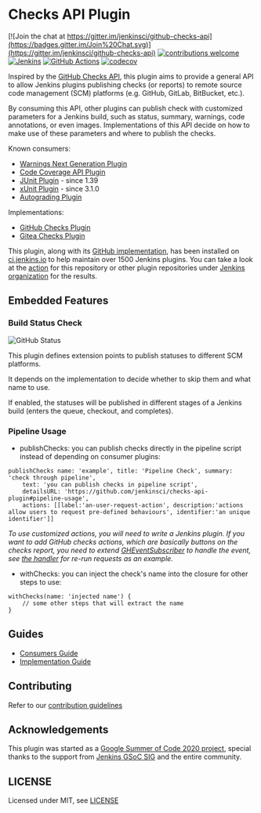 # Checks API Plugin
[![Join the chat at https://gitter.im/jenkinsci/github-checks-api](https://badges.gitter.im/Join%20Chat.svg)](https://gitter.im/jenkinsci/github-checks-api)
[![contributions welcome](https://img.shields.io/badge/contributions-welcome-brightgreen.svg?style=flat)](https://issues.jenkins-ci.org/issues/?jql=component%20%3D%20checks-api-plugin)
[![Jenkins](https://ci.jenkins.io/job/Plugins/job/checks-api-plugin/job/master/badge/icon?subject=Jenkins%20CI)](https://ci.jenkins.io/job/Plugins/job/checks-api-plugin/job/master/)
[![GitHub Actions](https://github.com/jenkinsci/checks-api-plugin/workflows/CI/badge.svg?branch=master)](https://github.com/jenkinsci/checks-api-plugin/actions)
[![codecov](https://codecov.io/gh/jenkinsci/checks-api-plugin/branch/master/graph/badge.svg)](https://codecov.io/gh/jenkinsci/checks-api-plugin)

Inspired by the [GitHub Checks API](https://docs.github.com/en/rest/reference/checks#runs), this plugin aims to provide a general API to allow Jenkins plugins publishing checks (or reports) to remote source code management (SCM) platforms (e.g. GitHub, GitLab, BitBucket, etc.).

By consuming this API, other plugins can publish check with customized parameters for a Jenkins build, such as status, summary, warnings, code annotations, or even images.
Implementations of this API decide on how to make use of these parameters and where to publish the checks.

Known consumers:
* [Warnings Next Generation Plugin](https://plugins.jenkins.io/warnings-ng)
* [Code Coverage API Plugin](https://plugins.jenkins.io/code-coverage-api)
* [JUnit Plugin](https://plugins.jenkins.io/junit/) - since 1.39
* [xUnit Plugin](https://plugins.jenkins.io/xunit) - since 3.1.0
* [Autograding Plugin](https://plugins.jenkins.io/autograding)

Implementations:
* [GitHub Checks Plugin](https://plugins.jenkins.io/github-checks)
* [Gitea Checks Plugin](https://plugins.jenkins.io/gitea-checks/)

This plugin, along with its [GitHub implementation](https://plugins.jenkins.io/github-checks), has been installed on [ci.jenkins.io](https://ci.jenkins.io/Plugins) to help maintain over 1500 Jenkins plugins. You can take a look at the [action](https://github.com/jenkinsci/checks-api-plugin/runs/1025532156) for this repository or other plugin repositories under [Jenkins organization](https://github.com/jenkinsci) for the results.

## Embedded Features

### Build Status Check

![GitHub Status](docs/images/github-status.png)

This plugin defines extension points to publish statuses to different SCM platforms.

It depends on the implementation to decide whether to skip them and what name to use.

If enabled, the statuses will be published in different stages of a Jenkins build (enters the queue, checkout, and completes).

### Pipeline Usage

- publishChecks: you can publish checks directly in the pipeline script instead of depending on consumer plugins:

```
publishChecks name: 'example', title: 'Pipeline Check', summary: 'check through pipeline',
    text: 'you can publish checks in pipeline script',
    detailsURL: 'https://github.com/jenkinsci/checks-api-plugin#pipeline-usage',
    actions: [[label:'an-user-request-action', description:'actions allow users to request pre-defined behaviours', identifier:'an unique identifier']]
```

*To use customized actions, you will need to write a Jenkins plugin.
If you want to add GitHub checks actions, which are basically buttons on the checks report,
you need to extend [GHEventSubscriber](https://github.com/jenkinsci/github-plugin/blob/master/src/main/java/org/jenkinsci/plugins/github/extension/GHEventsSubscriber.java) to handle the event,
see [the handler](https://github.com/jenkinsci/github-checks-plugin/blob/ea060be67dad522ab6c31444fc4274955ac6e918/src/main/java/io/jenkins/plugins/checks/github/CheckRunGHEventSubscriber.java) for re-run requests as an example.*

- withChecks: you can inject the check's name into the closure for other steps to use:

```
withChecks(name: 'injected name') {
    // some other steps that will extract the name
}
```

## Guides

- [Consumers Guide](docs/consumers-guide.md)
- [Implementation Guide](docs/implementation-guide.md)

## Contributing

Refer to our [contribution guidelines](https://github.com/jenkinsci/.github/blob/master/CONTRIBUTING.md)

## Acknowledgements

This plugin was started as a [Google Summer of Code 2020 project](https://summerofcode.withgoogle.com/projects/#5139745388101632), special thanks to the support from [Jenkins GSoC SIG](https://www.jenkins.io/sigs/gsoc/) and the entire community.


## LICENSE

Licensed under MIT, see [LICENSE](LICENSE)
